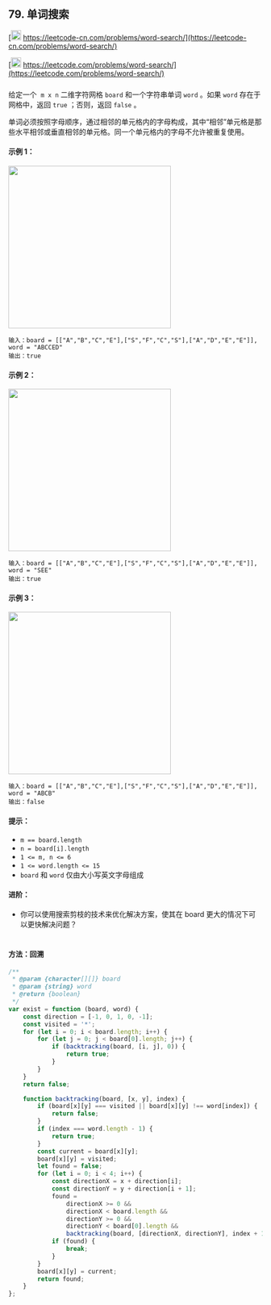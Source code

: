## 79. 单词搜索

[<img src="https://static.leetcode-cn.com/cn-mono-assets/production/assets/logo-dark-cn.c42314a8.svg" height="20" /> https://leetcode-cn.com/problems/word-search/](https://leetcode-cn.com/problems/word-search/)

[<img src="https://assets.leetcode.com/static_assets/public/webpack_bundles/images/logo-dark.e99485d9b.svg" height="20"/> https://leetcode.com/problems/word-search/](https://leetcode.com/problems/word-search/)

###

给定一个  `m x n` 二维字符网格 `board` 和一个字符串单词 `word` 。如果 `word` 存在于网格中，返回 `true` ；否则，返回 `false` 。

单词必须按照字母顺序，通过相邻的单元格内的字母构成，其中“相邻”单元格是那些水平相邻或垂直相邻的单元格。同一个单元格内的字母不允许被重复使用。

#### 示例 1：

<img src="https://assets.leetcode.com/uploads/2020/11/04/word2.jpg" width="322" />

```
输入：board = [["A","B","C","E"],["S","F","C","S"],["A","D","E","E"]], word = "ABCCED"
输出：true
```

#### 示例 2：

<img src="https://assets.leetcode.com/uploads/2020/11/04/word-1.jpg" width="322" />

```
输入：board = [["A","B","C","E"],["S","F","C","S"],["A","D","E","E"]], word = "SEE"
输出：true
```

#### 示例 3：

<img src="https://assets.leetcode.com/uploads/2020/10/15/word3.jpg"  width="322" />

```
输入：board = [["A","B","C","E"],["S","F","C","S"],["A","D","E","E"]], word = "ABCB"
输出：false
```

#### 提示：

-   `m == board.length`
-   `n = board[i].length`
-   `1 <= m, n <= 6`
-   `1 <= word.length <= 15`
-   `board` 和 `word` 仅由大小写英文字母组成

#### 进阶：

-   你可以使用搜索剪枝的技术来优化解决方案，使其在 board 更大的情况下可以更快解决问题？

#

#### 方法：回溯

```js
/**
 * @param {character[][]} board
 * @param {string} word
 * @return {boolean}
 */
var exist = function (board, word) {
    const direction = [-1, 0, 1, 0, -1];
    const visited = '*';
    for (let i = 0; i < board.length; i++) {
        for (let j = 0; j < board[0].length; j++) {
            if (backtracking(board, [i, j], 0)) {
                return true;
            }
        }
    }
    return false;

    function backtracking(board, [x, y], index) {
        if (board[x][y] === visited || board[x][y] !== word[index]) {
            return false;
        }
        if (index === word.length - 1) {
            return true;
        }
        const current = board[x][y];
        board[x][y] = visited;
        let found = false;
        for (let i = 0; i < 4; i++) {
            const directionX = x + direction[i];
            const directionY = y + direction[i + 1];
            found =
                directionX >= 0 &&
                directionX < board.length &&
                directionY >= 0 &&
                directionY < board[0].length &&
                backtracking(board, [directionX, directionY], index + 1);
            if (found) {
                break;
            }
        }
        board[x][y] = current;
        return found;
    }
};
```
